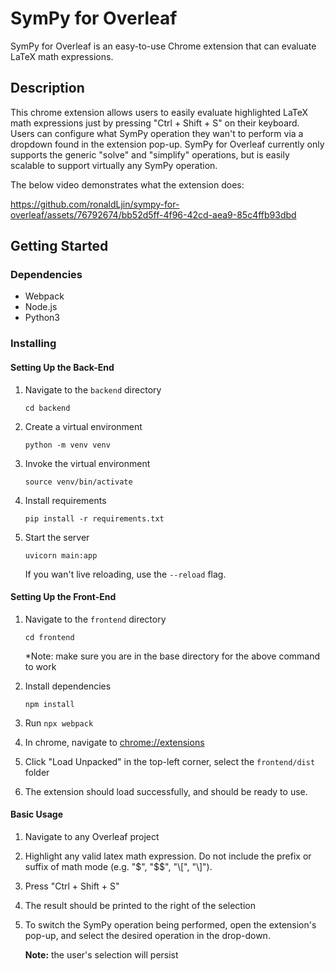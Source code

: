 # SymPy for Overleaf

SymPy for Overleaf is an easy-to-use Chrome extension that can evaluate LaTeX math expressions.

## Description

This chrome extension allows users to easily evaluate highlighted LaTeX math expressions just by pressing "Ctrl + Shift + S" on their keyboard. Users can configure what SymPy operation they wan't to perform via a dropdown found in the extension pop-up. SymPy for Overleaf currently only supports the generic "solve" and "simplify" operations, but is easily scalable to support virtually any SymPy operation.

The below video demonstrates what the extension does:

https://github.com/ronaldLjin/sympy-for-overleaf/assets/76792674/bb52d5ff-4f96-42cd-aea9-85c4ffb93dbd

## Getting Started

### Dependencies

- Webpack
- Node.js
- Python3

### Installing

#### Setting Up the Back-End

1. Navigate to the `backend` directory

   ```
   cd backend
   ```

2. Create a virtual environment

   ```
   python -m venv venv
   ```

3. Invoke the virtual environment

   ```
   source venv/bin/activate
   ```

4. Install requirements

   ```
   pip install -r requirements.txt
   ```

5. Start the server

   ```
   uvicorn main:app
   ```

   If you wan't live reloading, use the `--reload` flag.

#### Setting Up the Front-End

1. Navigate to the `frontend` directory

   ```
   cd frontend
   ```

   \*Note: make sure you are in the base directory for the above command to work

2. Install dependencies

   ```
   npm install
   ```

3. Run `npx webpack`
4. In chrome, navigate to [chrome://extensions](chrome://extensions/)
5. Click "Load Unpacked" in the top-left corner, select the `frontend/dist` folder
6. The extension should load successfully, and should be ready to use.

#### Basic Usage

1.  Navigate to any Overleaf project
2.  Highlight any valid latex math expression. Do not include the prefix or suffix of math mode (e.g. "\$", "\$\$", "\\[", "\\]").
3.  Press "Ctrl + Shift + S"
4.  The result should be printed to the right of the selection
5.  To switch the SymPy operation being performed, open the extension's pop-up, and select the desired operation in the drop-down.

    **Note:** the user's selection will persist

<!--

## Help

## Authors

## Version History

-->
